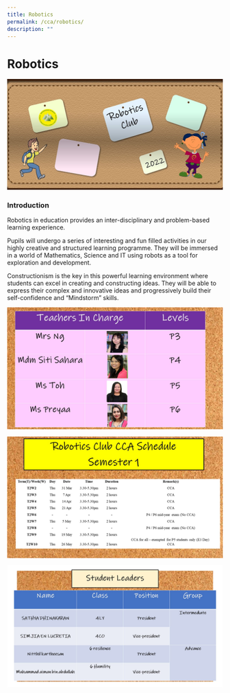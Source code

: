 ```yaml
---
title: Robotics
permalink: /cca/robotics/
description: ""
---
```

# Robotics

![](/images/Departments/PE,%20CCA%20and%20Aesthetics/Cca/Robotics/Slide1.jpg)

### Introduction

Robotics in education provides an inter-disciplinary and problem-based learning experience.  
  
Pupils will undergo a series of interesting and fun filled activities in our highly creative and structured learning programme. They will be immersed in a world of Mathematics, Science and IT using robots as a tool for exploration and development.  
  
Constructionism is the key in this powerful learning environment where students can excel in creating and constructing ideas. They will be able to express their complex and innovative ideas and progressively build their self-confidence and “Mindstorm” skills.

![](/images/Departments/PE,%20CCA%20and%20Aesthetics/Cca/Robotics/Slide2.jpg)

![](/images/Departments/PE,%20CCA%20and%20Aesthetics/Cca/Robotics/Schedule.jpg)

![](/images/Departments/PE,%20CCA%20and%20Aesthetics/Cca/Robotics/Leaders.jpg)